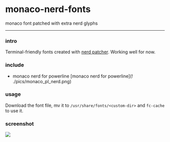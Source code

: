 # monaco-nerd-fonts

monaco font patched with extra nerd glyphs

---

### intro

Terminal-friendly fonts created with [nerd patcher](https://github.com/ryanoasis/nerd-fonts).
Working well for now.


### include

- monaco nerd for powerline
[monaco nerd for powerline](! ./pics/monaco_pl_nerd.png)

### usage

Download the font file, mv it to `/usr/share/fonts/<custom-dir>` and `fc-cache` to use it.


### screenshot

![](./pics/vim_and_range.png)


